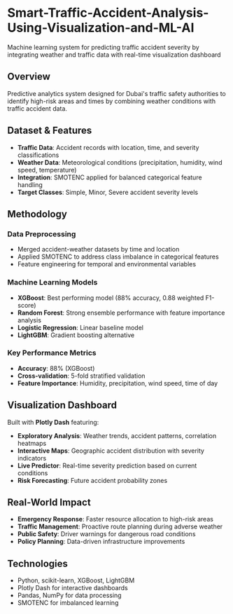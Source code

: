 # Smart-Traffic-Accident-Analysis-Using-Visualization-and-ML-AI
Machine learning system for predicting traffic accident severity by integrating weather and traffic data with real-time visualization dashboard

## Overview
Predictive analytics system designed for Dubai's traffic safety authorities to identify high-risk areas and times by combining weather conditions with traffic accident data.

## Dataset & Features
- **Traffic Data**: Accident records with location, time, and severity classifications
- **Weather Data**: Meteorological conditions (precipitation, humidity, wind speed, temperature)
- **Integration**: SMOTENC applied for balanced categorical feature handling
- **Target Classes**: Simple, Minor, Severe accident severity levels

## Methodology

### Data Preprocessing
- Merged accident-weather datasets by time and location
- Applied SMOTENC to address class imbalance in categorical features
- Feature engineering for temporal and environmental variables

### Machine Learning Models
- **XGBoost**: Best performing model (88% accuracy, 0.88 weighted F1-score)
- **Random Forest**: Strong ensemble performance with feature importance analysis
- **Logistic Regression**: Linear baseline model
- **LightGBM**: Gradient boosting alternative

### Key Performance Metrics
- **Accuracy**: 88% (XGBoost)
- **Cross-validation**: 5-fold stratified validation
- **Feature Importance**: Humidity, precipitation, wind speed, time of day

## Visualization Dashboard
Built with **Plotly Dash** featuring:
- **Exploratory Analysis**: Weather trends, accident patterns, correlation heatmaps
- **Interactive Maps**: Geographic accident distribution with severity indicators
- **Live Predictor**: Real-time severity prediction based on current conditions
- **Risk Forecasting**: Future accident probability zones

## Real-World Impact
- **Emergency Response**: Faster resource allocation to high-risk areas
- **Traffic Management**: Proactive route planning during adverse weather
- **Public Safety**: Driver warnings for dangerous road conditions
- **Policy Planning**: Data-driven infrastructure improvements

## Technologies
- Python, scikit-learn, XGBoost, LightGBM
- Plotly Dash for interactive dashboards
- Pandas, NumPy for data processing
- SMOTENC for imbalanced learning

